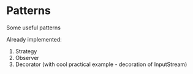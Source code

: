 # Patterns
Some useful patterns

Already implemented:
  1. Strategy
  2. Observer
  3. Decorator (with cool practical example - decoration of InputStream)
